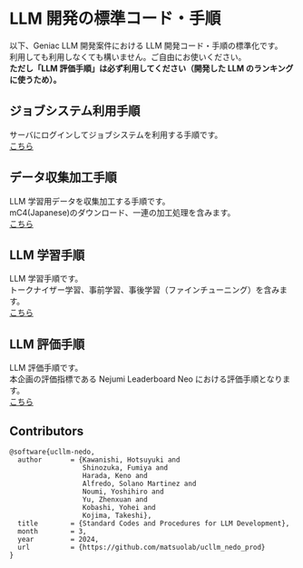 # LLM 開発の標準コード・手順

以下、Geniac LLM 開発案件における LLM 開発コード・手順の標準化です。  
利用しても利用しなくても構いません。ご自由にお使いください。  
**ただし「LLM 評価手順」は必ず利用してください（開発した LLM のランキングに使うため）。**

## ジョブシステム利用手順

サーバにログインしてジョブシステムを利用する手順です。  
[こちら](infra/README.md)

## データ収集加工手順

LLM 学習用データを収集加工する手順です。  
mC4(Japanese)のダウンロード、一連の加工処理を含みます。  
[こちら](data_management/README.md)

## LLM 学習手順

LLM 学習手順です。  
トークナイザー学習、事前学習、事後学習（ファインチューニング）を含みます。  
[こちら](train/README.md)

## LLM 評価手順

LLM 評価手順です。  
本企画の評価指標である Nejumi Leaderboard Neo における評価手順となります。  
[こちら](eval/README.md)

## Contributors

```
@software{ucllm-nedo,
  author       = {Kawanishi, Hotsuyuki and
                  Shinozuka, Fumiya and
                  Harada, Keno and
                  Alfredo, Solano Martinez and
                  Noumi, Yoshihiro and
                  Yu, Zhenxuan and
                  Kobashi, Yohei and
                  Kojima, Takeshi},
  title        = {Standard Codes and Procedures for LLM Development},
  month        = 3,
  year         = 2024,
  url          = {https://github.com/matsuolab/ucllm_nedo_prod}
}
```
